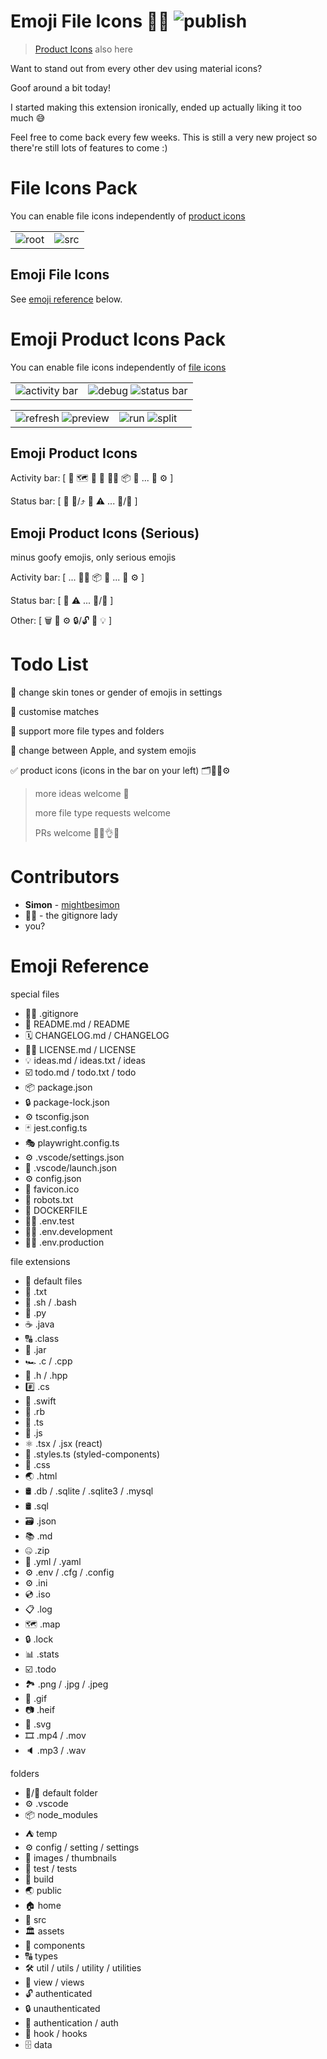 # Emoji File Icons 🤷‍♀️ ![publish](https://github.com/mightbesimon/vscode-emoji-icons/actions/workflows/publish.yml/badge.svg)

> [Product Icons](#emoji-product-icons) also here

Want to stand out from every other dev using material icons?

Goof around a bit today!

I started making this extension ironically, ended up actually liking it too much 😅

Feel free to come back every few weeks. This is still a very new project so there're still lots of features to come :)

# File Icons Pack

You can enable file icons independently of [product icons](#emoji-product-icons-pack)

<table>
	<tr>
		<td>
			<img alt="root" src="thumbnails/file-icons-1.png" />
		</td>
		<td>
			<img alt="src" src="thumbnails/file-icons-2.png" />
		</td>
	</tr>
</table>

## Emoji File Icons

See [emoji reference](#emoji-reference) below.

# Emoji Product Icons Pack

You can enable file icons independently of [file icons](#file-icons-pack)

<table>
	<tr>
		<td>
			<img alt="activity bar" src="thumbnails/activity-bar.png" />
		</td>
		<td>
			<img alt="debug" src="thumbnails/debug.png" />
			<img alt="status bar" src="thumbnails/status-bar-left.png" />
		</td>
	</tr>
</table>
<table>
	<tr>
		<td>
			<img alt="refresh" src="thumbnails/refresh.png" />
			<img alt="preview" src="thumbnails/editor-preview.png" />
		</td>
		<td>
			<img alt="run" src="thumbnails/editor-run.png" />
			<img alt="split" src="thumbnails/editor-split.png" />
		</td>
		<td>
		</td>
	</tr>
</table>

## Emoji Product Icons

Activity bar: [ 📑 🗺 🔎 🌿 🕵️‍♂️ 📦 🧪 ... 👤 ⚙️ ]

Status bar: [ 🌿 🔄/⤴️ 🚨 ⚠️ ... 🔔/📣 ]

## Emoji Product Icons (Serious)

minus goofy emojis, only serious emojis

Activity bar: [ ... 🕵️‍♂️ 📦 🧪 ... 👤 ⚙️ ]

Status bar: [ 🚨 ⚠️ ... 🔔/📣 ]

Other: [ 🗑 🐞 ⚙️ 🔒/🔓 💬 💡  ]

# Todo List

🚧 change skin tones or gender of emojis in settings

🚧 customise matches

🚧 support more file types and folders

🚧 change between Apple, and system emojis

✅ product icons (icons in the bar on your left) 🗂🔎👤⚙️


> more ideas welcome 🙂
>
> more file type requests welcome
>
> PRs welcome 👨‍🍳👌💋

# Contributors

- **Simon** - [mightbesimon](https://github.com/mightbesimon)
- 🤷‍♀️ - the gitignore lady
- you?

# Emoji Reference

special files

- 🤷‍♀️ .gitignore
- 📰 README.md / README
- 🗓 CHANGELOG.md / CHANGELOG
- 👩‍⚖️ LICENSE.md / LICENSE
- 💡 ideas.md / ideas.txt / ideas
- ☑️ todo.md / todo.txt / todo
- 📦 package.json
- 🔒 package-lock.json
- ⚙️ tsconfig.json
- 🃏 jest.config.ts
- 🎭 playwright.config.ts
- ⚙️ .vscode/settings.json
- 🚀 .vscode/launch.json
- ⚙️ config.json
- 🌠 favicon.ico
- 🤖 robots.txt
- 🐳 DOCKERFILE
- 👩‍🔬 .env.test
- 👷‍♂️ .env.development
- 👨‍🚀 .env.production

file extensions

- 📄 default files
- 📝 .txt
- 🐚 .sh / .bash
- 🐍 .py
- ☕️ .java
- 🔠 .class
- 🍯 .jar
- 🏎 .c / .cpp
- 🤠 .h / .hpp
- #️⃣ .cs
- 🦩 .swift
- 💎 .rb
- 📘 .ts
- 📒 .js
- ⚛️ .tsx / .jsx (react)
- 💅 .styles.ts (styled-components)
- 💄 .css
- 🌏 .html
- 🛢 .db / .sqlite / .sqlite3 / .mysql
- 🛢 .sql
- 🗃 .json
- 📚 .md
- 🤐 .zip
- 🚀 .yml / .yaml
- ⚙️ .env / .cfg / .config
- ⚙️ .ini
- 💿 .iso
- 📋 .log
- 🗺 .map
- 🔒 .lock
- 📊 .stats
- ☑️ .todo
- 🏞 .png / .jpg / .jpeg
- 💃 .gif
- 📷 .heif
- 🎨 .svg
- 🎞 .mp4 / .mov
- 🔈 .mp3 / .wav

folders

- 📁/📂 default folder
- ⚙️ .vscode
- 📦 node_modules
- ⛺️ temp
- ⚙️ config / setting / settings
- 🌠 images / thumbnails
- 🧪 test / tests
- 🔨 build
- 🌏 public
- 🏠 home
- 🚰 src
- 🏛 assets
- 🧱 components
- 🔠 types
- 🛠 util / utils / utility / utilities
- 👀 view / views
- 🔓 authenticated
- 🔒 unauthenticated
- 🔐 authentication / auth
- 🎣 hook / hooks
- 🗄 data
